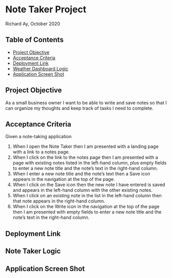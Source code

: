 # Note Taker Project

Richard Ay, October 2020

## Table of Contents
* [Project Objective](#project-objective)
* [Acceptance Criteria](#acceptance-criteria)
* [Deployment Link](#deployment-link)
* [Weather Dashboard Logic](#weather-dashboard-logic)
* [Application Screen Shot](#application-screen-shot)


## Project Objective
As a small business owner I want to be able to write and save notes
so that I can organize my thoughts and keep track of tasks I need to complete.


## Acceptance Criteria
Given a note-taking application

1) When I open the Note Taker
then I am presented with a landing page with a link to a notes page.
2) When I click on the link to the notes page
then I am presented with a page with existing notes listed in the left-hand column, plus empty fields to enter a new note title and the note’s text in the right-hand column.
3) When I enter a new note title and the note’s text
then a Save icon appears in the navigation at the top of the page.
4) When I click on the Save icon
then the new note I have entered is saved and appears in the left-hand column with the other existing notes.
5) When I click on an existing note in the list in the left-hand column
then that note appears in the right-hand column.
6) When I click on the Write icon in the navigation at the top of the page
then I am presented with empty fields to enter a new note title and the note’s text in the right-hand column.

## Deployment Link


## Note Taker Logic


## Application Screen Shot